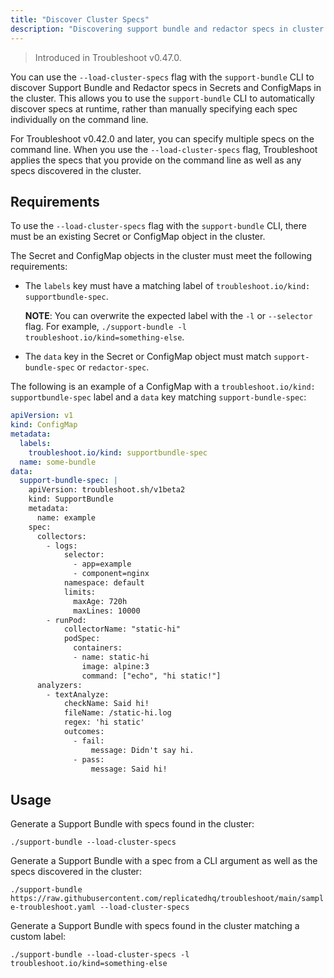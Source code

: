 ```yaml
---
title: "Discover Cluster Specs"
description: "Discovering support bundle and redactor specs in cluster secrets and configmaps"
---
```


> Introduced in Troubleshoot v0.47.0.

You can use the `--load-cluster-specs` flag with the `support-bundle` CLI to discover Support Bundle and Redactor specs in Secrets and ConfigMaps in the cluster. This allows you to use the `support-bundle` CLI to automatically discover specs at runtime, rather than manually specifying each spec individually on the command line.

For Troubleshoot v0.42.0 and later, you can specify multiple specs on the command line. When you use the `--load-cluster-specs` flag, Troubleshoot applies the specs that you provide on the command line as well as any specs discovered in the cluster.

## Requirements

To use the `--load-cluster-specs` flag with the `support-bundle` CLI, there must be an existing Secret or ConfigMap object in the cluster.

The Secret and ConfigMap objects in the cluster must meet the following requirements:

* The `labels` key must have a matching label of `troubleshoot.io/kind: supportbundle-spec`.

   **NOTE**: You can overwrite the expected label with the `-l` or `--selector` flag. For example, `./support-bundle -l troubleshoot.io/kind=something-else`.

* The `data` key in the Secret or ConfigMap object must match `support-bundle-spec` or `redactor-spec`.

The following is an example of a ConfigMap with a `troubleshoot.io/kind: supportbundle-spec` label and a `data` key matching `support-bundle-spec`:

```yaml
apiVersion: v1
kind: ConfigMap
metadata:
  labels:
    troubleshoot.io/kind: supportbundle-spec
  name: some-bundle
data:
  support-bundle-spec: |
    apiVersion: troubleshoot.sh/v1beta2
    kind: SupportBundle
    metadata:
      name: example
    spec:
      collectors:
        - logs:
            selector:
              - app=example
              - component=nginx
            namespace: default
            limits:
              maxAge: 720h
              maxLines: 10000
        - runPod:
            collectorName: "static-hi"
            podSpec:
              containers:
              - name: static-hi
                image: alpine:3
                command: ["echo", "hi static!"]
      analyzers:
        - textAnalyze:
            checkName: Said hi!
            fileName: /static-hi.log
            regex: 'hi static'
            outcomes:
              - fail:
                  message: Didn't say hi.
              - pass:
                  message: Said hi!
```

## Usage

Generate a Support Bundle with specs found in the cluster:

`./support-bundle --load-cluster-specs`

Generate a Support Bundle with a spec from a CLI argument as well as the specs discovered in the cluster:

`./support-bundle https://raw.githubusercontent.com/replicatedhq/troubleshoot/main/sample-troubleshoot.yaml --load-cluster-specs`

Generate a Support Bundle with specs found in the cluster matching a custom label:

`./support-bundle --load-cluster-specs -l troubleshoot.io/kind=something-else`
